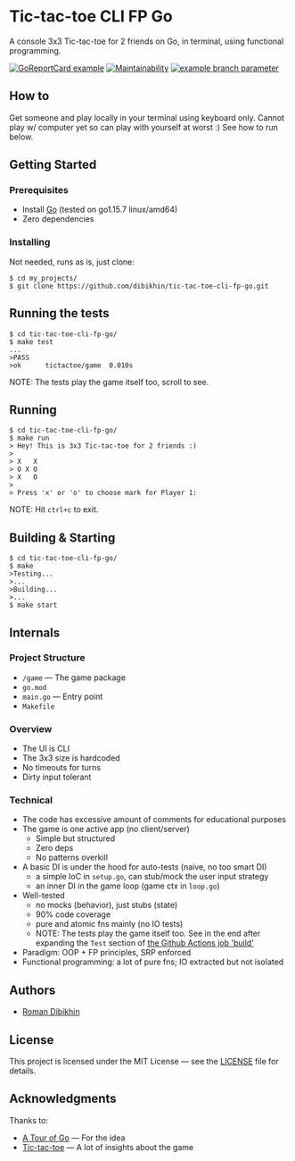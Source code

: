 # Tic-tac-toe CLI FP Go

A console 3x3 Tic-tac-toe for 2 friends on Go, in terminal, using functional programming.

[![GoReportCard example](https://goreportcard.com/badge/github.com/dibikhin/tic-tac-toe-go)](https://goreportcard.com/report/github.com/dibikhin/tic-tac-toe-go) [![Maintainability](https://api.codeclimate.com/v1/badges/229dc45729c3983e99a9/maintainability)](https://codeclimate.com/github/dibikhin/tic-tac-toe-go/maintainability) [![example branch parameter](https://github.com/dibikhin/tic-tac-toe-go/actions/workflows/go.yml/badge.svg?branch=main)](https://github.com/dibikhin/tic-tac-toe-go/actions/workflows/go.yml)

## How to

Get someone and play locally in your terminal using keyboard only. Cannot play w/ computer yet so can play with yourself at worst :) See how to run below.

## Getting Started

### Prerequisites
- Install [Go](https://golang.org/doc/install) (tested on go1.15.7 linux/amd64)
- Zero dependencies

### Installing
Not needed, runs as is, just clone:
```
$ cd my_projects/
$ git clone https://github.com/dibikhin/tic-tac-toe-cli-fp-go.git
```

## Running the tests
```
$ cd tic-tac-toe-cli-fp-go/
$ make test
...
>PASS
>ok      tictactoe/game  0.010s
```

NOTE: The tests play the game itself too, scroll to see.

## Running
```
$ cd tic-tac-toe-cli-fp-go/
$ make run
> Hey! This is 3x3 Tic-tac-toe for 2 friends :)
>
> X   X
> O X O
> X   O
>
> Press 'x' or 'o' to choose mark for Player 1:
```

NOTE: Hit `ctrl+c` to exit.

## Building & Starting
```
$ cd tic-tac-toe-cli-fp-go/
$ make
>Testing...
>...
>Building...
>...
$ make start
```

## Internals

### Project Structure
- `/game` — The game package
- `go.mod`
- `main.go` — Entry point
- `Makefile`

### Overview
- The UI is CLI
- The 3x3 size is hardcoded
- No timeouts for turns
- Dirty input tolerant

### Technical
- The code has excessive amount of comments for educational purposes
- The game is one active app (no client/server)
  - Simple but structured
  - Zero deps
  - No patterns overkill
- A basic DI is under the hood for auto-tests (naive, no too smart DI)
  - a simple IoC in `setup.go`, can stub/mock the user input strategy
  - an inner DI in the game loop (game ctx in `loop.go`)
- Well-tested
  - no mocks (behavior), just stubs (state)
  - 90% code coverage
  - pure and atomic fns mainly (no IO tests)
  - NOTE: The tests play the game itself too. See in the end after expanding the `Test` section of [the Github Actions job 'build'](https://github.com/dibikhin/tic-tac-toe-cli-fp-go/runs/3621329717?check_suite_focus=true)
- Paradigm: OOP + FP principles, SRP enforced
- Functional programming: a lot of pure fns; IO extracted but not isolated

## Authors
- [Roman Dibikhin](https://github.com/dibikhin)

## License
This project is licensed under the MIT License — see the [LICENSE](./LICENSE) file for details.

## Acknowledgments
Thanks to:
- [A Tour of Go](https://tour.golang.org/welcome/1) — For the idea
- [Tic-tac-toe](https://en.wikipedia.org/wiki/Tic-tac-toe) — A lot of insights about the game
